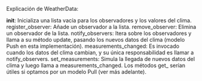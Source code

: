 Explicación de WeatherData:

__init__: Inicializa una lista vacía para los observadores y los valores del clima.
register_observer: Añade un observador a la lista.
remove_observer: Elimina un observador de la lista.
notify_observers: Itera sobre los observadores y llama a su método update, pasando los nuevos datos del clima (modelo Push en esta implementación).
measurements_changed: Es invocado cuando los datos del clima cambian, y su única responsabilidad es llamar a notify_observers.
set_measurements: Simula la llegada de nuevos datos del clima y luego llama a measurements_changed.
Los métodos get_ serían útiles si optamos por un modelo Pull (ver más adelante).
